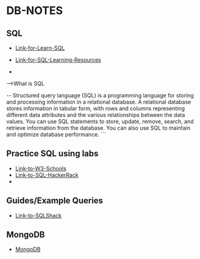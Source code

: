 # DB-NOTES


## SQL 

- [Link-for-Learn-SQL](sql/learn-sql.md)

- [Link-for-SQL-Learning-Resources](sql/learning-resources.md)

- ```
-->What is SQL 

-- Structured query language (SQL) is a programming language for storing and 
processing information in a relational database. A relational database stores 
information in tabular form, with rows and columns representing different 
data attributes and the various relationships between the data values. 
You can use SQL statements to store, update, remove, search, and retrieve information from the database. 
You can also use SQL to maintain and optimize database performance.
    ```

## Practice SQL using labs

- [Link-to-W3-Schools](https://www.w3schools.com/sql/sql_exercises.asp)
- [Link-to-SQL-HackerRack](https://www.hackerrank.com/domains/sql)
- 


## Guides/Example Queries

- [Link-to-SQLShack](https://www.sqlshack.com/learn-sql-sql-query-practice/)


## MongoDB

- [MongoDB](mongodb/learn-mongodb.md)



